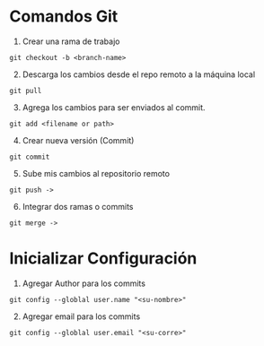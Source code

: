 # Comandos Git


1. Crear una rama de trabajo
```
git checkout -b <branch-name>
```

2. Descarga los cambios desde el repo remoto a la máquina local 
```
git pull
```

3. Agrega los cambios para ser enviados al commit.
```
git add <filename or path>
```

4. Crear nueva versión (Commit)
```
git commit
```

5. Sube mis cambios al repositorio remoto
```
git push -> 
```

6. Integrar dos ramas o commits
```
git merge ->
```

# Inicializar Configuración

1. Agregar Author para los commits

```
git config --globlal user.name "<su-nombre>"
```

2. Agregar email para los commits

```
git config --globlal user.email "<su-corre>"
```
